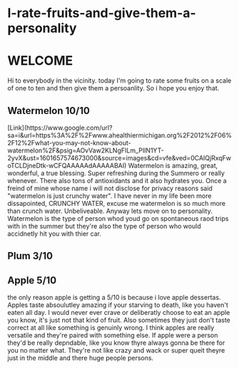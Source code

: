 # I-rate-fruits-and-give-them-a-personality

<h1> <strong>WELCOME</strong> </h1>
Hi to everybody in the vicinity. today I'm going to rate some fruits on a scale of one to ten and then give them a persoanlity. So i hope you enjoy that.

<h2> Watermelon 10/10 </h2>
[Link](https://www.google.com/url?sa=i&url=https%3A%2F%2Fwww.ahealthiermichigan.org%2F2012%2F06%2F12%2Fwhat-you-may-not-know-about-watermelon%2F&psig=AOvVaw2KLNgFILm_PIlN1YT-2yvX&ust=1601657574673000&source=images&cd=vfe&ved=0CAIQjRxqFwoTCLDjneDtk-wCFQAAAAAdAAAAABAI)
Watermelon is amazing, great, wonderful, a true blessing. Super refreshing during the Summero or really whenever. There also tons of antioxidants and it also hydrates you. Once a freind of mine whose name i will not disclose for privacy reasons said "watermelon is just crunchy water". I have never in my life been more dissapointed, CRUNCHY WATER, excuse me watermelon is so much more than crunch water. Unbeliveable.
Anyway lets move on to personality. Watermelon is the type of person whod youd go on spontaneous raod trips with in the summer but they're also the type of person who would accidnetly hit you with thier car.

<h2> Plum 3/10 </h2>


<h2> Apple 5/10 </h2>
the only reason apple is getting a 5/10 is because i love apple dessertas. Apples taste absoulutley amazing if your starving to death, like you haven't eaten all day. I would never ever crave or deliberatly choose to eat an apple you know, it's just not that kind of fruit. Also sometimes they just don't taste correct at all like something is genuinly wrong. I think apples are really versatile and they're paired with something else. If apple were a person they'd be really depndable, like you know thyre always gonna be there for you no matter what. They're not like crazy and wack or super queit theyre just in the middle and there huge people persons.

